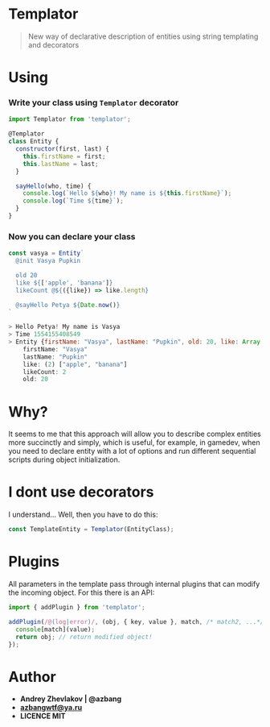 # Templator
> New way of declarative description of entities using string templating and decorators

# Using

### Write your class using `Templator` decorator
```js
import Templator from 'templator';

@Templator
class Entity {
  constructor(first, last) {
    this.firstName = first;
    this.lastName = last;
  }

  sayHello(who, time) {
    console.log(`Hello ${who}! My name is ${this.firstName}`);
    console.log(`Time ${time}`);
  }
}
```

### Now you can declare your class
```js
const vasya = Entity`
  @init Vasya Pupkin

  old 20
  like ${['apple', 'banana']}
  likeCount @${({like}) => like.length}

  @sayHello Petya ${Date.now()}
`

> Hello Petya! My name is Vasya
> Time 1554155408549
> Entity {firstName: "Vasya", lastName: "Pupkin", old: 20, like: Array(2), likeCount: 2}
    firstName: "Vasya"
    lastName: "Pupkin"
    like: (2) ["apple", "banana"]
    likeCount: 2
    old: 20
```

# Why?
It seems to me that this approach will allow you to describe complex entities more succinctly and simply, 
which is useful, for example, in gamedev, when you need to declare entity with a lot of options and 
run different sequential scripts during object initialization.

# I dont use decorators
I understand... Well, then you have to do this:
```js
const TemplateEntity = Templator(EntityClass);
```

# Plugins
All parameters in the template pass through internal plugins that can modify the incoming object. 
For this there is an API:
```js
import { addPlugin } from 'templator';

addPlugin(/@(log|error)/, (obj, { key, value }, match, /* match2, ...*/) => {
  console[match](value);
  return obj; // return modified object!
});

```

# Author
* **Andrey Zhevlakov | @azbang**
* **azbangwtf@ya.ru**
* **LICENCE MIT**